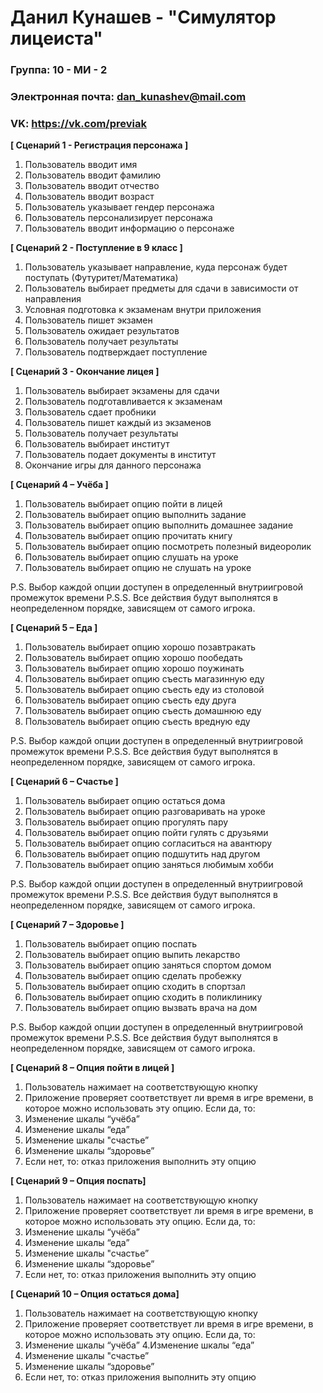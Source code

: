 # Данил Кунашев - "Симулятор лицеиста"

### Группа: 10 - МИ - 2
### Электронная почта: dan_kunashev@mail.com
### VK: https://vk.com/previak


**[ Сценарий 1 - Регистрация персонажа ]**
1. Пользователь вводит имя
2. Пользователь вводит фамилию
3. Пользователь вводит отчество
4. Пользователь вводит возраст
5. Пользователь указывает гендер персонажа
6. Пользователь персонализирует персонажа
7. Пользователь вводит информацию о персонаже

**[ Сценарий 2 - Поступление в 9 класс ]**
1. Пользователь указывает направление, куда персонаж будет поступать (Футуритет/Математика)
2. Пользователь выбирает предметы для сдачи в зависимости от направления
3. Условная подготовка к экзаменам внутри приложения
4. Пользователь пишет экзамен
5. Пользователь ожидает результатов
6. Пользователь получает результаты
7. Пользователь подтверждает поступление

**[ Сценарий 3 - Окончание лицея ]**
1. Пользователь выбирает экзамены для сдачи
2. Пользователь подготавливается к экзаменам
3. Пользователь сдает пробники
4. Пользователь пишет каждый из экзаменов
5. Пользователь получает результаты
6. Пользователь выбирает институт
7. Пользователь подает документы в институт
8. Окончание игры для данного персонажа

**[ Сценарий 4 – Учёба ]**
1. Пользователь выбирает опцию пойти в лицей
2. Пользователь выбирает опцию выполнить задание
3. Пользователь выбирает опцию выполнить домашнее задание
4. Пользователь выбирает опцию прочитать книгу
5. Пользователь выбирает опцию посмотреть полезный видеоролик
6. Пользователь выбирает опцию слушать на уроке
7. Пользователь выбирает опцию не слушать на уроке

P.S. Выбор каждой опции доступен в определенный внутриигровой промежуток времени
P.S.S. Все действия будут выполнятся в неопределенном порядке, зависящем от самого игрока.

**[ Сценарий 5 – Еда ]**
1. Пользователь выбирает опцию хорошо позавтракать
2. Пользователь выбирает опцию хорошо пообедать
3. Пользователь выбирает опцию хорошо поужинать
4. Пользователь выбирает опцию съесть магазинную еду
5. Пользователь выбирает опцию съесть еду из столовой
6. Пользователь выбирает опцию съесть еду друга
7. Пользователь выбирает опцию съесть домашнюю еду
8. Пользователь выбирает опцию съесть вредную еду

P.S. Выбор каждой опции доступен в определенный внутриигровой промежуток времени
P.S.S. Все действия будут выполнятся в неопределенном порядке, зависящем от самого игрока.

**[ Сценарий 6 – Счастье ]**
1. Пользователь выбирает опцию остаться дома
2. Пользователь выбирает опцию разговаривать на уроке
3. Пользователь выбирает опцию прогулять пару
4. Пользователь выбирает опцию пойти гулять с друзьями
5. Пользователь выбирает опцию согласиться на авантюру
6. Пользователь выбирает опцию подшутить над другом
7. Пользователь выбирает опцию заняться любимым хобби

P.S. Выбор каждой опции доступен в определенный внутриигровой промежуток времени
P.S.S. Все действия будут выполнятся в неопределенном порядке, зависящем от самого игрока.

**[ Сценарий 7 – Здоровье ]**
1. Пользователь выбирает опцию поспать
2. Пользователь выбирает опцию выпить лекарство
3. Пользователь выбирает опцию заняться спортом домом
4. Пользователь выбирает опцию сделать пробежку
5. Пользователь выбирает опцию сходить в спортзал
6. Пользователь выбирает опцию сходить в поликлинику
7. Пользователь выбирает опцию вызвать врача на дом

P.S. Выбор каждой опции доступен в определенный внутриигровой промежуток времени
P.S.S. Все действия будут выполнятся в неопределенном порядке, зависящем от самого игрока.

**[ Сценарий 8 – Опция пойти в лицей ]**
1.	Пользователь нажимает на соответствующую кнопку
2.	Приложение проверяет соответствует ли время в игре времени, в которое можно использовать эту опцию. Если да, то:
3.	Изменение шкалы “учёба”
4.	Изменение шкалы “еда”
5.	Изменение шкалы "счастье”
6.	Изменение шкалы “здоровье”
7.	Если нет, то: отказ приложения выполнить эту опцию

**[ Сценарий 9 – Опция поспать]**
1. Пользователь нажимает на соответствующую кнопку
2. Приложение проверяет соответствует ли время в игре времени, в которое можно использовать эту опцию. Если да, то:
3. Изменение шкалы “учёба”
4. Изменение шкалы “еда”
5. Изменение шкалы "счастье”
6. Изменение шкалы “здоровье”
7. Если нет, то: отказ приложения выполнить эту опцию

**[ Сценарий 10 – Опция остаться дома]**
1. Пользователь нажимает на соответствующую кнопку
2. Приложение проверяет соответствует ли время в игре времени, в которое можно использовать эту опцию. Если да, то:
3. Изменение шкалы “учёба”
4.Изменение шкалы “еда”
5. Изменение шкалы "счастье”
6. Изменение шкалы “здоровье”
7. Если нет, то: отказ приложения выполнить эту опцию

